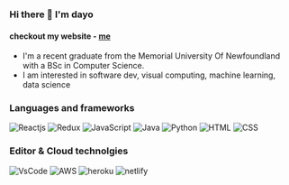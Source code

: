 ### Hi there 👋 I'm dayo
#### checkout my website - [me](https://dayoasaolu.com)
- I'm a recent graduate from the Memorial University Of Newfoundland with a BSc in Computer Science.
- I am interested in software dev, visual computing, machine learning, data science

### Languages and frameworks
![Reactjs](https://img.shields.io/badge/-Reactjs-ff69b4) ![Redux](https://img.shields.io/badge/-Redux-blueviolet) ![JavaScript](https://img.shields.io/badge/-JavaScript-blue) ![Java](https://img.shields.io/badge/-Java-brightgreen) ![Python](https://img.shields.io/badge/-Python-yellow) ![HTML](https://img.shields.io/badge/-HTML-orange) ![CSS](https://img.shields.io/badge/-CSS-red)

### Editor & Cloud technolgies
![VsCode](https://img.shields.io/badge/-VSCODE-brightgreen) ![AWS](https://img.shields.io/badge/-AWS-orange) ![heroku](https://shields.io/badge/-heroku-blueviolet) ![netlify](https://shields.io/badge/-netlify-darkcyan)

<!--
**DayoAsaolu/DayoAsaolu** is a ✨ _special_ ✨ repository because its `README.md` (this file) appears on your GitHub profile.

Here are some ideas to get you started:

- 🔭 I’m currently working on ...
- 🌱 I’m currently learning ...
- 👯 I’m looking to collaborate on ...
- 🤔 I’m looking for help with ...
- 💬 Ask me about ...
- 📫 How to reach me: ...
- 😄 Pronouns: ...
- ⚡ Fun fact: ...
-->
